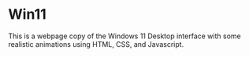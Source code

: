 # Win11
This is a webpage copy of the Windows 11 Desktop interface with some realistic animations using HTML, CSS, and Javascript.

